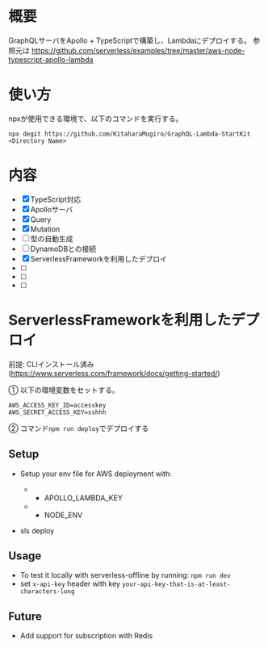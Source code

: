 # 概要
GraphQLサーバをApollo + TypeScriptで構築し、Lambdaにデプロイする。
参照元は https://github.com/serverless/examples/tree/master/aws-node-typescript-apollo-lambda

# 使い方
npxが使用できる環境で、以下のコマンドを実行する。

```
npx degit https://github.com/KitaharaMugiro/GraphQL-Lambda-StartKit <Directory Name>
```

# 内容

- [x] TypeScript対応
- [x] Apolloサーバ
- [x] Query
- [x] Mutation
- [ ] 型の自動生成
- [ ] DynamoDBとの接続
- [x] ServerlessFrameworkを利用したデプロイ
- [ ] 
- [ ] 
- [ ] 

# ServerlessFrameworkを利用したデプロイ
前提: CLIインストール済み(https://www.serverless.com/framework/docs/getting-started/)

① 以下の環境変数をセットする。

```
AWS_ACCESS_KEY_ID=accesskey
AWS_SECRET_ACCESS_KEY=sshhh
```

② コマンド`npm run deploy`でデプロイする


## Setup
- Setup your env file for AWS deployment with:
  - - APOLLO_LAMBDA_KEY
  - - NODE_ENV

- sls deploy

## Usage
- To test it locally with serverless-offline by running: 
  `npm run dev`
- set `x-api-key` header with key `your-api-key-that-is-at-least-characters-long`

## Future
- Add support for subscription with Redis
